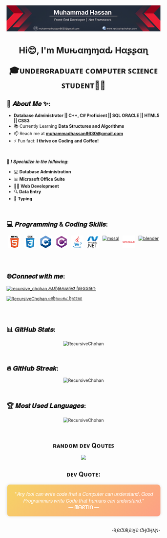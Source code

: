 ![Web Developer Banner](https://github.com/RecursiveChohan/RecursiveChohan/blob/main/output_image%20(7).jpeg)


<h1 align="center">
 
 Hi😊, I'm Mυԋαɱɱαԃ Hαʂʂαɳ
 <br>
<p align="center">🎓ᴜɴᴅᴇʀɢʀᴀᴅᴜᴀᴛᴇ ᴄᴏᴍᴘᴜᴛᴇʀ ꜱᴄɪᴇɴᴄᴇ ꜱᴛᴜᴅᴇɴᴛ👨‍💻</p></h1>

 ## **💫 𝑨𝒃𝒐𝒖𝒕 𝑴𝒆 ✨:**
- **Database Administrator || C++, C# Proficient || SQL ORACLE || HTML5 || CSS3**
- 📚 Currently Learning **Data Structures and Algorithms**
- 📫 Reach me at **muhammadhassan8630@gmail.com**
- ⚡ Fun fact: **I thrive on Coding and Coffee!**
<br>

🚀 𝑰 𝑺𝒑𝒆𝒄𝒊𝒂𝒍𝒊𝒛𝒆 𝒊𝒏 𝒕𝒉𝒆 𝒇𝒐𝒍𝒍𝒐𝒘𝒊𝒏𝒈:
  - 💻 **Database Administration**
  - 📊 **Microsoft Office Suite**
  - 👨‍💻 **Web Development**
  - 🔍 **Data Entry**
  - 📝 **Typing**

<br>

## 💻 𝑷𝒓𝒐𝒈𝒓𝒂𝒎𝒎𝒊𝒏𝒈 & 𝑪𝒐𝒅𝒊𝒏𝒈 𝑺𝒌𝒊𝒍𝒍𝒔:
<div style="display: flex; justify-content: space-around;">
    <a href="https://www.w3.org/html/" target="_blank" rel="noreferrer">
        <img src="https://raw.githubusercontent.com/devicons/devicon/master/icons/html5/html5-original-wordmark.svg" alt="html5" width="40" height="40"/>
    </a>
    <a href="https://www.w3schools.com/css/" target="_blank" rel="noreferrer">
        <img src="https://raw.githubusercontent.com/devicons/devicon/master/icons/css3/css3-original-wordmark.svg" alt="css3" width="40" height="40"/>
    </a>
    <a href="https://www.w3schools.com/cpp/" target="_blank" rel="noreferrer">
        <img src="https://raw.githubusercontent.com/devicons/devicon/master/icons/cplusplus/cplusplus-original.svg" alt="cplusplus" width="40" height="40"/>
    </a>
    <a href="https://www.w3schools.com/cs/" target="_blank" rel="noreferrer">
        <img src="https://raw.githubusercontent.com/devicons/devicon/master/icons/csharp/csharp-original.svg" alt="csharp" width="40" height="40"/>
    </a>
    <a href="https://www.java.com" target="_blank" rel="noreferrer">
        <img src="https://raw.githubusercontent.com/devicons/devicon/master/icons/java/java-original.svg" alt="java" width="40" height="40"/>
    </a>
    <a href="https://dotnet.microsoft.com/" target="_blank" rel="noreferrer">
        <img src="https://raw.githubusercontent.com/devicons/devicon/master/icons/dot-net/dot-net-original-wordmark.svg" alt="dotnet" width="40" height="40"/>
    </a>
    <a href="https://www.microsoft.com/en-us/sql-server" target="_blank" rel="noreferrer">
        <img src="https://www.svgrepo.com/show/303229/microsoft-sql-server-logo.svg" alt="mssql" width="40" height="40"/>
    </a>
    <a href="https://www.oracle.com/" target="_blank" rel="noreferrer">
        <img src="https://raw.githubusercontent.com/devicons/devicon/master/icons/oracle/oracle-original.svg" alt="oracle" width="40" height="40"/>
    </a>
    <a href="https://www.blender.org/" target="_blank" rel="noreferrer">
        <img src="https://download.blender.org/branding/community/blender_community_badge_white.svg" alt="blender" width="40" height="40"/>
    </a>
</div>


<br><br>


## 🌐𝑪𝒐𝒏𝒏𝒆𝒄𝒕 𝒘𝒊𝒕𝒉 𝒎𝒆:
<p align="left">
  <a href="https://instagram.com/recursive_chohan" target="blank">
    <img align="center" src="https://raw.githubusercontent.com/rahuldkjain/github-profile-readme-generator/master/src/images/icons/Social/instagram.svg" alt="recursive_chohan" height="30" width="40" />
  </a> 
  <a href="https://instagram.com/recursive_chohan" target="blank">ʍՄɧԹʍʍԹԺ ɧԹՏՏԹՌ</a>
</p>
<p align="left">
  <a href="https://github.com/RecursiveChohan" target="blank">
    <img align="center" src="https://raw.githubusercontent.com/rahuldkjain/github-profile-readme-generator/master/src/images/icons/Social/github.svg" alt="RecursiveChohan" height="30" width="40" />
  </a>
  <a href="https://github.com/RecursiveChohan" target="blank">๓ยђค๓๓ค๔ ђครรคภ</a>
</p>


<br><br>
## 📊 𝑮𝒊𝒕𝑯𝒖𝒃 𝑺𝒕𝒂𝒕𝒔:
<p align="center">
  <img src="https://github-readme-stats.vercel.app/api?username=RecursiveChohan&show_icons=true&locale=en&theme=light&hide_border=true" alt="RecursiveChohan" />
</p>


<br>

## 🔥 𝑮𝒊𝒕𝑯𝒖𝒃 𝑺𝒕𝒓𝒆𝒂𝒌:
<p align="center">
  <img src="https://github-readme-streak-stats.herokuapp.com/?user=RecursiveChohan&theme=light&hide_border=false" alt="RecursiveChohan" />
</p>

<br>

## 🏆 𝑴𝒐𝒔𝒕 𝑼𝒔𝒆𝒅 𝑳𝒂𝒏𝒈𝒖𝒂𝒈𝒆𝒔:
<p align="center">
  <img src="https://github-readme-stats.vercel.app/api/top-langs?username=RecursiveChohan&show_icons=true&locale=en&layout=compact&theme=light&hide_border=true" alt="RecursiveChohan" />
</p>

<br>



<div align="center">

 ## ʀᴀɴᴅᴏᴍ ᴅᴇᴠ Qᴏᴜᴛᴇꜱ
 
  ![](https://quotes-github-readme.vercel.app/api?type=horizontal&theme=radial)
  
 ## **ᴅᴇᴠ Qᴜᴏᴛᴇ:**
  <blockquote style="background: linear-gradient(135deg, #f6d365, #fda085); padding: 20px; border-radius: 10px; box-shadow: 0px 0px 10px rgba(0, 0, 0, 0.1); color: #fff; font-size: 16px; max-width: 500px; margin: 20px auto;">
    "𝐴𝑛𝑦 𝑓𝑜𝑜𝑙 𝑐𝑎𝑛 𝑤𝑟𝑖𝑡𝑒 𝑐𝑜𝑑𝑒 𝑡ℎ𝑎𝑡 𝑎 𝐶𝑜𝑚𝑝𝑢𝑡𝑒𝑟 𝑐𝑎𝑛 𝑢𝑛𝑑𝑒𝑟𝑠𝑡𝑎𝑛𝑑. 𝐺𝑜𝑜𝑑 𝑃𝑟𝑜𝑔𝑟𝑎𝑚𝑚𝑒𝑟𝑠 𝑤𝑟𝑖𝑡𝑒 𝐶𝑜𝑑𝑒 𝑡ℎ𝑎𝑡 ℎ𝑢𝑚𝑎𝑛𝑠 𝑐𝑎𝑛 𝑢𝑛𝑑𝑒𝑟𝑠𝑡𝑎𝑛𝑑."<br> 
    <footer><b>― ᗰᗩᖇTIᑎ ―</b></footer>

                                                     
  </blockquote>
<br>          
</div>
<div align="right">-ƦЄƇƲƦƧƖƔЄ ƇӇƠӇƛƝ-</div>

